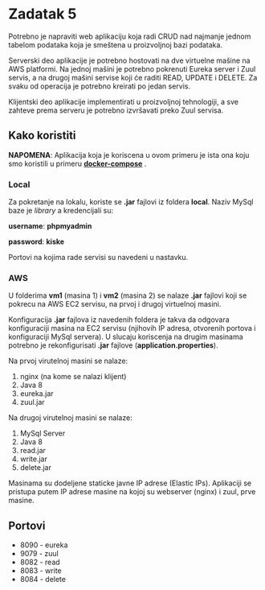 # Zadatak 5
Potrebno je napraviti web aplikaciju koja radi CRUD nad najmanje jednom tabelom podataka koja je smeštena u proizvoljnoj bazi podataka. 


Serverski deo aplikacije je potrebno hostovati na dve virtuelne mašine na AWS platformi. Na jednoj mašini je potrebno pokrenuti Eureka server i Zuul servis, a na drugoj mašini servise koji će raditi READ, UPDATE i DELETE. Za svaku od operacija je potrebno kreirati po jedan servis.  


Klijentski deo aplikacije implementirati u proizvoljnoj tehnologiji, a sve zahteve prema serveru je potrebno izvršavati preko Zuul servisa.

## Kako koristiti

**NAPOMENA**: Aplikacija koja je koriscena u ovom primeru je ista ona koju smo koristili u primeru [**docker-compose**](https://github.com/lzravr/CloudComputing/tree/master/docker-compose) .

### Local

Za pokretanje na lokalu, koriste se **.jar** fajlovi iz foldera **local**. Naziv MySql baze je *library* a kredencijali su:

**username**: **phpmyadmin**

**password**: **kiske**

Portovi na kojima rade servisi su navedeni u nastavku.

### AWS

U folderima **vm1** (masina 1) i **vm2** (masina 2) se nalaze **.jar** fajlovi koji se pokrecu na AWS EC2 servisu, na prvoj i drugoj virtuelnoj masini.

Konfiguracija **.jar** fajlova iz navedenih foldera je takva da odgovara konfiguraciji masina na EC2 servisu (njihovih IP adresa, otvorenih portova i konfiguraciji MySql servera). U slucaju koriscenja na drugim masinama potrebno je rekonfigurisati **.jar** fajlove (**application.properties**).

Na prvoj virutelnoj masini se nalaze:
1. nginx (na kome se nalazi klijent)
2. Java 8
3. eureka.jar
4. zuul.jar

Na drugoj virutelnoj masini se nalaze:
1. MySql Server
2. Java 8
3. read.jar
4. write.jar
5. delete.jar

Masinama su dodeljene staticke javne IP adrese (Elastic IPs). Aplikaciji se pristupa putem IP adrese masine na kojoj su webserver (nginx) i zuul, prve masine.

## Portovi

- 8090 - eureka
- 9079 - zuul
- 8082 - read
- 8083 - write
- 8084 - delete
